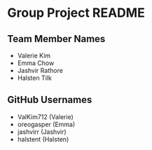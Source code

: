 # Group Project README

## Team Member Names
- Valerie Kim
- Emma Chow
- Jashvir Rathore
- Halsten Tilk

## GitHub Usernames 
- ValKim712 (Valerie)
- oreogasper (Emma)
- jashvirr (Jashvir)
- halstent (Halsten)
